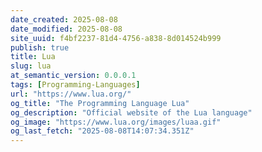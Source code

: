 ```yaml
---
date_created: 2025-08-08
date_modified: 2025-08-08
site_uuid: f4bf2237-81d4-4756-a838-8d014524b999
publish: true
title: Lua
slug: lua
at_semantic_version: 0.0.0.1
tags: [Programming-Languages]
url: "https://www.lua.org/"
og_title: "The Programming Language Lua"
og_description: "Official website of the Lua language"
og_image: "https://www.lua.org/images/luaa.gif"
og_last_fetch: "2025-08-08T14:07:34.351Z"
---
```

